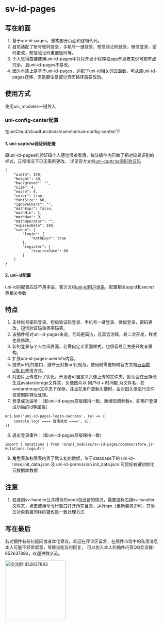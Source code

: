 # sv-id-pages

## 写在前面

1. 基于uni-id-pages，重构部分页面和逻辑代码。
2. 目前适配了账号密码登录，手机号一键登录，短信验证码登录，微信登录，密码更改，短信验证码重置密码等。
3. 个人觉得直接使用uni-id-pages中对只开发小程序或app开发者来说可能有点冗余，且uni-id-pages不易改。
4. 因为本质上是基于uni-id-pages，适配了uni-id相关的云函数，可从原uni-id-pages迁移，但是要注意部分页面路径需要改动。

## 使用方式

使用uni_modules一键导入

### uni-config-center配置

在uniCloud/cloudfunctions/common/uni-config-center/下

#### 1. uni-captcha验证码配置
原uni-id-pages的验证码个人感觉很难看清，故该插件内已做了相对较易识别的样式，正常情况下已无需再更改。
详见官方文档[uni-captcha图形验证码](https://uniapp.dcloud.net.cn/uniCloud/uni-captcha.html)
```
{
	"width": 150,
	"height": 40,
	"background": "",
	"size": 4,
	"noise": 4,
	"color": true,
	"fontSize": 60,
	"ignoreChars": "",
	"mathExpr": false,
	"mathMin": 1,
	"mathMax": 9,
	"mathOperator": "",
	"expiresDate": 180,
	"scene": {
		"login": {
			"mathExpr": true
		},
		"register": {
			"expiresDate": 60
		}
	}
}
```

#### 2. uni-id配置

uni-id的配置应该不用多说，官方文档[uni-id用户体系](https://uniapp.dcloud.net.cn/uniCloud/uni-id-summary.html)，配置相关appid和secret等相关参数

## 特点

1. 支持账号密码登录、短信验证码登录、手机号一键登录、微信登录，密码更改，短信验证码重置密码等。
2. 该插件相对uni-id-pages来说，代码更简洁，且富含注释，易二次开发，样式也易修改。
3. 新的登录与个人空间界面，若需自定义页面样式，也很容易且方便开发者重构。
4. 扩展uni-id-pages-userInfo内容。
5. 提供url化的接口，遵守云对象url化规范，使用前需要知晓官方文档[云函数URL化](https://uniapp.dcloud.net.cn/uniCloud/http.html)使用方式。
6. 对图片上传进行了优化，开发者可自定义头像上传的文件夹，默认会在云存储生成avatarstorage文件夹，头像图片以 用户id + 时间戳 为文件名，在avatarstorage文件夹下保存，并且在用户更新头像时，会对旧头像进行文件资源删除释放处理。
7. 登录成功监听：（和uni-id-pages原版保持一致，新增回调参数e，即用户登录成功后的id等属性）

```
uni.$on('uni-id-pages-login-success', (e) => {
	console.log('==== 登录成功 ====', e);
})
```

8. 退出登录事件：（和uni-id-pages原版保持一致）

```
import { mutations } from '@/uni_modules/sv-id-pages/common/store.js'
mutations.logout()
```

9. 角色表和权限表内置了默认初始数据，位于database下的 uni-id-roles.init_data.json 及  uni-id-permission.init_data.json 可鼠标右键初始化云数据库数据

## 注意
1. 若遇到sv-handler公共模块的node包出错的情况，需要鼠标右键sv-handler文件夹，点击使用命令行窗口打开所在目录，运行`npm i`重新装包即可，其他云对象若报同样的错也是一致处理方式

## 写在最后
若对插件有任何疑问或者优化建议，欢迎在评论区留言，在插件市场中的私信消息本人可能不经常留意，导致没能及时回复，
可以加入本人的插件问答QQ交流群: 852637893，欢迎进群交流。

<img width="200" src="https://mp-74bfcbac-6ba6-4f39-8513-8831390ff75a.cdn.bspapp.com/static/qqqun.jpg" alt="交流群:852637893"/>
